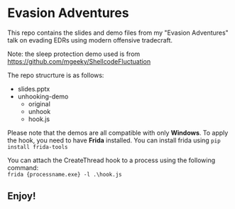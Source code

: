 # Evasion Adventures
This repo contains the slides and demo files from my "Evasion Adventures" talk on evading EDRs using modern offensive tradecraft.
  
Note: the sleep protection demo used is from https://github.com/mgeeky/ShellcodeFluctuation
  
The repo strucrture is as follows:
- slides.pptx
- unhooking-demo
    - original
    - unhook
    - hook.js

Please note that the demos are all compatible with only **Windows**. To apply the hook, you need to have **Frida** installed. You can install frida using ```pip install frida-tools```
  
You can attach the CreateThread hook to a process using the following command:  
```frida {processname.exe} -l .\hook.js```
  
## Enjoy!
